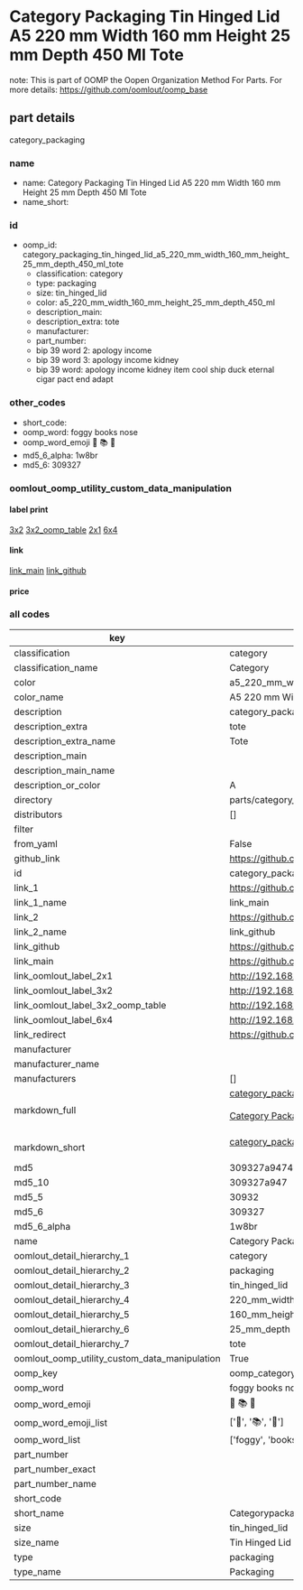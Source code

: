 # Category Packaging Tin Hinged Lid A5 220 mm Width 160 mm Height 25 mm Depth 450 Ml Tote  

note: This is part of OOMP the Oopen Organization Method For Parts. For more details: https://github.com/oomlout/oomp_base

##  part details
  



category_packaging



### name
* name: Category Packaging Tin Hinged Lid A5 220 mm Width 160 mm Height 25 mm Depth 450 Ml Tote
* name_short: 
### id
* oomp_id: category_packaging_tin_hinged_lid_a5_220_mm_width_160_mm_height_25_mm_depth_450_ml_tote
  * classification: category
  * type: packaging
  * size: tin_hinged_lid
  * color: a5_220_mm_width_160_mm_height_25_mm_depth_450_ml
  * description_main: 
  * description_extra: tote
  * manufacturer: 
  * part_number: 
  * bip 39 word 2: apology income
  * bip 39 word 3: apology income kidney
  * bip 39 word: apology income kidney item cool ship duck eternal cigar pact end adapt

### other_codes
* short_code: 
* oomp_word: foggy books nose
* oomp_word_emoji :foggy: :books: :nose:
* md5_6_alpha: 1w8br
* md5_6: 309327






### oomlout_oomp_utility_custom_data_manipulation
#### label print
[3x2](http://192.168.1.245:1112/?label=oomp%201w8br)
[3x2_oomp_table](http://192.168.1.108:1112/?label=oomp%201w8br)
[2x1](http://192.168.1.242:1112/?label=oomp%201w8br)
[6x4](http://192.168.1.55:1112/?label=oomp%201w8br)    

#### link

[link_main](https://github.com/oomlout/oomlout_oomp_version_1_messy/tree/main/parts/category_packaging_tin_hinged_lid_a5_220_mm_width_160_mm_height_25_mm_depth_450_ml_tote) [link_github](https://github.com/oomlout/oomlout_oomp_version_1_messy/tree/main/parts/category_packaging_tin_hinged_lid_a5_220_mm_width_160_mm_height_25_mm_depth_450_ml_tote)                             

#### price







### all codes 
| key | value |  
| --- | --- |  
| classification | category |  
| classification_name | Category |  
| color | a5_220_mm_width_160_mm_height_25_mm_depth_450_ml |  
| color_name | A5 220 mm Width 160 mm Height 25 mm Depth 450 Ml |  
| description | category_packaging |  
| description_extra | tote |  
| description_extra_name | Tote |  
| description_main |  |  
| description_main_name |  |  
| description_or_color | A  |  
| directory | parts/category_packaging_tin_hinged_lid_a5_220_mm_width_160_mm_height_25_mm_depth_450_ml_tote |  
| distributors | [] |  
| filter |  |  
| from_yaml | False |  
| github_link | https://github.com/oomlout/oomlout_oomp_part_src/tree/main/parts/category_packaging_tin_hinged_lid_a5_220_mm_width_160_mm_height_25_mm_depth_450_ml_tote |  
| id | category_packaging_tin_hinged_lid_a5_220_mm_width_160_mm_height_25_mm_depth_450_ml_tote |  
| link_1 | https://github.com/oomlout/oomlout_oomp_version_1_messy/tree/main/parts/category_packaging_tin_hinged_lid_a5_220_mm_width_160_mm_height_25_mm_depth_450_ml_tote |  
| link_1_name | link_main |  
| link_2 | https://github.com/oomlout/oomlout_oomp_version_1_messy/tree/main/parts/category_packaging_tin_hinged_lid_a5_220_mm_width_160_mm_height_25_mm_depth_450_ml_tote |  
| link_2_name | link_github |  
| link_github | https://github.com/oomlout/oomlout_oomp_version_1_messy/tree/main/parts/category_packaging_tin_hinged_lid_a5_220_mm_width_160_mm_height_25_mm_depth_450_ml_tote |  
| link_main | https://github.com/oomlout/oomlout_oomp_version_1_messy/tree/main/parts/category_packaging_tin_hinged_lid_a5_220_mm_width_160_mm_height_25_mm_depth_450_ml_tote |  
| link_oomlout_label_2x1 | http://192.168.1.242:1112/?label=oomp%201w8br |  
| link_oomlout_label_3x2 | http://192.168.1.245:1112/?label=oomp%201w8br |  
| link_oomlout_label_3x2_oomp_table | http://192.168.1.108:1112/?label=oomp%201w8br |  
| link_oomlout_label_6x4 | http://192.168.1.55:1112/?label=oomp%201w8br |  
| link_redirect | https://github.com/oomlout/oomlout_oomp_version_1_messy/tree/main/parts/category_packaging_tin_hinged_lid_a5_220_mm_width_160_mm_height_25_mm_depth_450_ml_tote |  
| manufacturer |  |  
| manufacturer_name |  |  
| manufacturers | [] |  
| markdown_full | [category_packaging_tin_hinged_lid_a5_220_mm_width_160_mm_height_25_mm_depth_450_ml_tote](none)<br>[](none)<br>[Category Packaging Tin Hinged Lid A5 220 Mm Width 160 Mm Height 25 Mm Depth 450 Ml Tote](none)<br><br> |  
| markdown_short | [category_packaging_tin_hinged_lid_a5_220_mm_width_160_mm_height_25_mm_depth_450_ml_tote](none)<br><br> |  
| md5 | 309327a9474d887b1817e76cf4dca053 |  
| md5_10 | 309327a947 |  
| md5_5 | 30932 |  
| md5_6 | 309327 |  
| md5_6_alpha | 1w8br |  
| name | Category Packaging Tin Hinged Lid A5 220 mm Width 160 mm Height 25 mm Depth 450 Ml Tote |  
| oomlout_detail_hierarchy_1 | category |  
| oomlout_detail_hierarchy_2 | packaging |  
| oomlout_detail_hierarchy_3 | tin_hinged_lid |  
| oomlout_detail_hierarchy_4 | 220_mm_width |  
| oomlout_detail_hierarchy_5 | 160_mm_height |  
| oomlout_detail_hierarchy_6 | 25_mm_depth |  
| oomlout_detail_hierarchy_7 | tote |  
| oomlout_oomp_utility_custom_data_manipulation | True |  
| oomp_key | oomp_category_packaging_tin_hinged_lid_a5_220_mm_width_160_mm_height_25_mm_depth_450_ml_tote |  
| oomp_word | foggy books nose |  
| oomp_word_emoji | :foggy: :books: :nose: |  
| oomp_word_emoji_list | [':foggy:', ':books:', ':nose:'] |  
| oomp_word_list | ['foggy', 'books', 'nose'] |  
| part_number |  |  
| part_number_exact |  |  
| part_number_name |  |  
| short_code |  |  
| short_name | Categorypackaging |  
| size | tin_hinged_lid |  
| size_name | Tin Hinged Lid |  
| type | packaging |  
| type_name | Packaging |  
